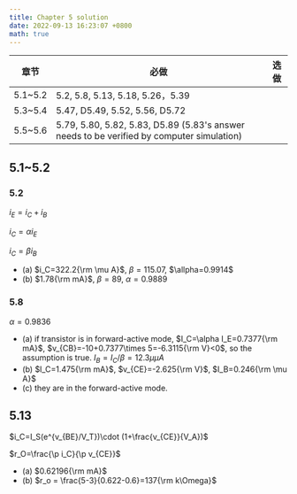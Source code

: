 ```yaml
---
title: Chapter 5 solution
date: 2022-09-13 16:23:07 +0800
math: true
---
```


| 章节 | 必做 | 选做 |
|-----|-----|-----|
| 5.1~5.2 |5.2, 5.8, 5.13, 5.18, 5.26，5.39|
| 5.3~5.4 |5.47, D5.49, 5.52, 5.56, D5.72|
| 5.5~5.6 |5.79, 5.80,  5.82, 5.83, D5.89 (5.83's answer needs to be verified by computer simulation)|

## 5.1~5.2

### 5.2

$i_E=i_C+i_B$

$i_C=\alpha i_E$

$i_C=\beta i_B$

- (a) $i_C=322.2{\rm \mu A}$, $\beta=115.07$, $\allpha=0.9914$
- (b) $1.78{\rm mA}$, $\beta=89$, $\alpha=0.9889$

### 5.8

$\alpha=0.9836$

- (a) if transistor is in forward-active mode, $I_C=\alpha I_E=0.7377{\rm mA}$, $v_{CB}=-10+0.7377\times 5=-6.3115{\rm V}<0$, so the assumption is true. $I_B=I_C/\beta = 12.3{\mu \mu A}$
- (b) $I_C=1.475{\rm mA}$, $v_{CE}=-2.625{\rm V}$, $I_B=0.246{\rm \mu A}$
- (c) they are in the forward-active mode.

## 5.13

$i_C=I_S(e^{v_{BE}/V_T})\cdot (1+\frac{v_{CE}}{V_A})$

$r_O=\frac{\p i_C}{\p v_{CE}}$

- (a) $0.62196{\rm mA}$
- (b) $r_o = \frac{5-3}{0.622-0.6}=137{\rm k\Omega}$